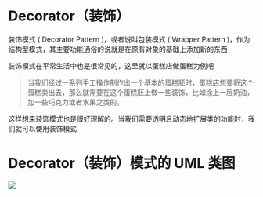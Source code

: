 # Decorator（装饰）

装饰模式 ( Decorator Pattern )，或者说叫包装模式 ( Wrapper Pattern )，作为结构型模式，其主要功能通俗的说就是在原有对象的基础上添加新的东西

装饰模式在平常生活中也是很常见的，这里就以蛋糕店做蛋糕为例吧

>当我们经过一系列手工操作制作出一个基本的蛋糕胚时，蛋糕店想要将这个蛋糕卖出去，那么就需要在这个蛋糕胚上做一些装饰，比如涂上一层奶油，加一些巧克力或者水果之类的。

这样想来装饰模式也是很好理解的。当我们需要透明且动态地扩展类的功能时，我们就可以使用装饰模式

# Decorator（装饰）模式的 UML 类图

![](https://github.com/InnoFang/DesignPatterns/blob/master/uml/decorator.png)